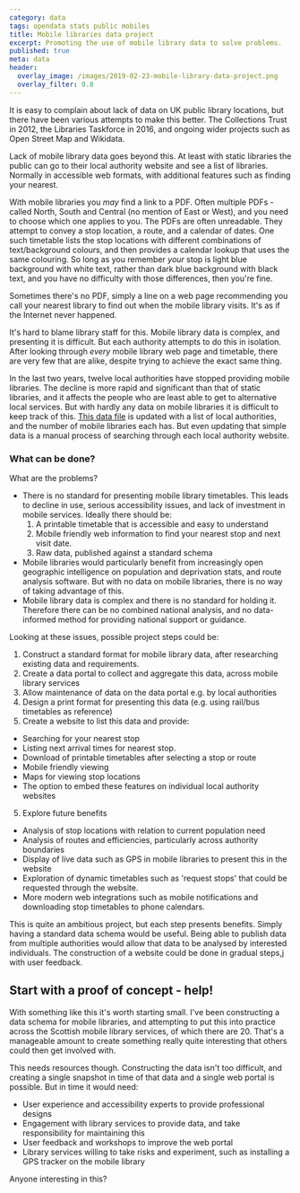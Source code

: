 ```yaml
---
category: data 
tags: opendata stats public mobiles
title: Mobile libraries data project
excerpt: Promoting the use of mobile library data to solve problems.
published: true
meta: data
header:
  overlay_image: /images/2019-02-23-mobile-library-data-project.png
  overlay_filter: 0.8
---
```


It is easy to complain about lack of data on UK public library locations, but there have been various attempts to make this better. The Collections Trust in 2012, the Libraries Taskforce in 2016, and ongoing wider projects such as Open Street Map and Wikidata.

Lack of mobile library data goes beyond this. At least with static libraries the public can go to their local authority website and see a list of libraries. Normally in accessible web formats, with additional features such as finding your nearest.

With mobile libraries you *may* find a link to a PDF. Often multiple PDFs - called North, South and Central (no mention of East or West), and you need to choose which one applies to you. The PDFs are often unreadable. They attempt to convey a stop location, a route, and a calendar of dates. One such timetable lists the stop locations with different combinations of text/background colours, and then provides a calendar lookup that uses the same colouring. So long as you remember *your* stop is light blue background with white text, rather than dark blue background with black text, and you have no difficulty with those differences, then you're fine.

Sometimes there's no PDF, simply a line on a web page recommending you call your nearest library to find out when the mobile library visits. It's as if the Internet never happened.

It's hard to blame library staff for this. Mobile library data is complex, and presenting it is difficult. But each authority attempts to do this in isolation. After looking through *every* mobile library web page and timetable, there are very few that are alike, despite trying to achieve the exact same thing.

In the last two years, twelve local authorities have stopped providing mobile libraries. The decline is more rapid and significant than that of static libraries, and it affects the people who are least able to get to alternative local services. But with hardly any data on mobile libraries it is difficult to keep track of this. [This data file](https://github.com/LibrariesHacked/mobiles-librarydata/blob/master/data/authorities.csv) is updated with a list of local authorities, and the number of mobile libraries each has. But even updating that simple data is a manual process of searching through each local authority website.

### What can be done?

What are the problems?

* There is no standard for presenting mobile library timetables. This leads to decline in use, serious accessibility issues, and lack of investment in mobile services. Ideally there should be:
  1. A printable timetable that is accessible and easy to understand
  2. Mobile friendly web information to find your nearest stop and next visit date.
  3. Raw data, published against a standard schema
* Mobile libraries would particularly benefit from increasingly open geographic intelligence on population and deprivation stats, and route analysis software. But with no data on mobile libraries, there is no way of taking advantage of this.
* Mobile library data is complex and there is no standard for holding it. Therefore there can be no combined national analysis, and no data-informed method for providing national support or guidance.

Looking at these issues, possible project steps could be:

1. Construct a standard format for mobile library data, after researching existing data and requirements.
2. Create a data portal to collect and aggregate this data, across mobile library services
3. Allow maintenance of data on the data portal e.g. by local authorities
4. Design a print format for presenting this data (e.g. using rail/bus timetables as reference) 
5. Create a website to list this data and provide:
  * Searching for your nearest stop
  * Listing next arrival times for nearest stop.
  * Download of printable timetables after selecting a stop or route
  * Mobile friendly viewing
  * Maps for viewing stop locations
  * The option to embed these features on individual local authority websites
5. Explore future benefits
  * Analysis of stop locations with relation to current population need
  * Analysis of routes and efficiencies, particularly across authority boundaries
  * Display of live data such as GPS in mobile libraries to present this in the website
  * Exploration of dynamic timetables such as 'request stops' that could be requested through the website.
  * More modern web integrations such as mobile notifications and downloading stop timetables to phone calendars.

This is quite an ambitious project, but each step presents benefits. Simply having a standard data schema would be useful. Being able to publish data from multiple authorities would allow that data to be analysed by interested individuals. The construction of a website could be done in gradual steps,j with user feedback.

## Start with a proof of concept - help!

With something like this it's worth starting small. I've been constructing a data schema for mobile libraries, and attempting to put this into practice across the Scottish mobile library services, of which there are 20. That's a manageable amount to create something really quite interesting that others could then get involved with.

This needs resources though. Constructing the data isn't too difficult, and creating a single snapshot in time of that data and a single web portal is possible. But in time it would need:

* User experience and accessibility experts to provide professional designs
* Engagement with library services to provide data, and take responsibility for maintaining this
* User feedback and workshops to improve the web portal
* Library services willing to take risks and experiment, such as installing a GPS tracker on the mobile library

Anyone interesting in this?